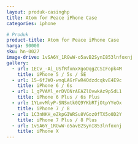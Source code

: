 ```yaml
---
layout: produk-casinghp
title: Atom for Peace iPhone Case
categories: iphone

# Produk
product-title: Atom for Peace iPhone Case
harga: 90000
sku: hn-0027
image-drive: 1vSA6Y_1RGwW-o5avB2SynI853lnfoxnj
gallery:
  - url: 1ECv_-Ai_USfRfxnxXgoDqgZCSIFopk4M
    title: iPhone 5 / 5s / SE
  - url: 15-6fJWO-wnqLAGrFwR4OdzdcqkvE4E9c
    title: iPhone 6 / 6s
  - url: 1_qPVAMl_erDVONrAEAZlOvwkAz9p5dL1
    title: iPhone 6 Plus / 6s Plus
  - url: 1YLmvMlyP-SNSmtk0Q9YKbRTjOtpYYeOx
    title: iPhone 7 / 8
  - url: 1C3nNKH_eZkpGIWRSu8VGoz0fTX5o0D2Y
    title: iPhone 7 Plus / 8 Plus
  - url: 1vSA6Y_1RGwW-o5avB2SynI853lnfoxnj
    title: iPhone X
---
```

